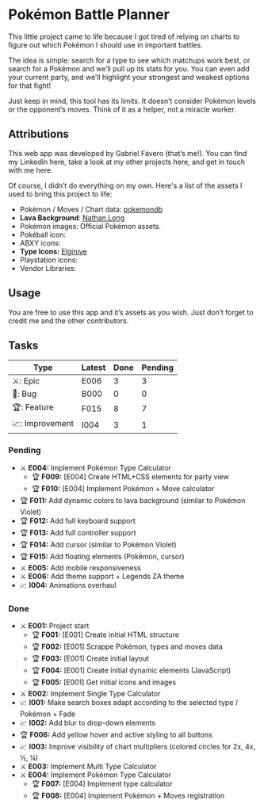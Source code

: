 # Pokémon Battle Planner

This little project came to life because I got tired of relying on charts to figure out which Pokémon I should use in important battles.

The idea is simple: search for a type to see which matchups work best, or search for a Pokémon and we’ll pull up its stats for you. You can even add your current party, and we’ll highlight your strongest and weakest options for that fight!

Just keep in mind, this tool has its limits. It doesn’t consider Pokémon levels or the opponent’s moves. Think of it as a helper, not a miracle worker.

## Attributions

This web app was developed by Gabriel Fávero (that’s me!). You can find my LinkedIn here, take a look at my other projects here, and get in touch with me here.

Of course, I didn’t do everything on my own. Here's a list of the assets I used to bring this project to life:

- Pokémon / Moves / Chart data: [pokemondb](https://pokemondb.net/)
- **Lava Background**: [Nathan Long](https://codepen.io/nathanlong)
- Pokémon images: Official Pokémon assets.
- Pokéball icon:
- ABXY icons:
- **Type Icons:** [Elginive](https://github.com/Elginive/pokemon-type-icons/tree/main)
- Playstation icons:
- Vendor Libraries:

## Usage

You are free to use this app and it’s assets as you wish. Just don’t forget to credit me and the other contributors.

## Tasks

| Type            | Latest | Done | Pending |
| --------------- | ------ | ---- | ------- |
| ⚔️: Epic        | E006   | 3    | 3       |
| 🐞: Bug         | B000   | 0    | 0       |
| 🏆: Feature     | F015   | 8    | 7       |
| 📈: Improvement | I004   | 3    | 1       |

### Pending

- ⚔️ **E004:** Implement Pokémon Type Calculator
  - 🏆 **F009:** [E004] Create HTML+CSS elements for party view
  - 🏆 **F010:** [E004] Implement Pokémon + Move calculator
- 🏆 **F011:** Add dynamic colors to lava background (similar to Pokémon Violet)
- 🏆 **F012:** Add full keyboard support
- 🏆 **F013:** Add full controller support
- 🏆 **F014:** Add cursor (similar to Pokémon Violet)
- 🏆 **F015:** Add floating elements (Pokémon, cursor)
- ⚔️ **E005:** Add mobile responsiveness
- ⚔️ **E006:** Add theme support + Legends ZA theme
- 📈 **I004:** Animations overhaul

### Done

- ⚔️ **E001:** Project start
  - 🏆 **F001:** [E001] Create initial HTML structure
  - 🏆 **F002:** [E001] Scrappe Pokémon, types and moves data
  - 🏆 **F003:** [E001] Create initial layout
  - 🏆 **F004:** [E001] Create initial dynamic elements (JavaScript)
  - 🏆 **F005:** [E001] Get initial icons and images
- ⚔️ **E002:** Implement Single Type Calculator
- 📈 **I001:**  Make search boxes adapt according to the selected type / Pokémon + Fade
- 📈 **I002:** Add blur to drop-down elements
- 🏆 **F006:** Add yellow hover and active styling to all buttons
- 📈 **I003:** Improve visibility of chart multipliers (colored circles for 2x, 4x, ½, ¼)
- ⚔️ **E003:** Implement Multi Type Calculator
- ⚔️ **E004:** Implement Pokémon Type Calculator
  - 🏆 **F007:** [E004] Implement type calculator
  - 🏆 **F008:** [E004] Implement Pokémon + Moves registration